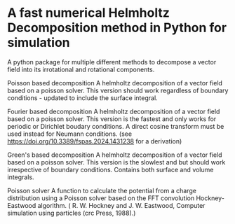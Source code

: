 # A fast numerical Helmholtz Decomposition method in Python for simulation
A python package for multiple different methods to decompose a vector field into its irrotational and rotational components.

Poisson based decomposition
A helmholtz decomposition of a vector field based on a poisson solver. This version should work regardless of boundary conditions - updated to include the surface integral.

Fourier based decomposition
A helmholtz decomposition of a vector field based on a poisson solver. This version is the fastest and only works for periodic or Dirichlet boudary conditions. A direct cosine transform must be used instead for Neumann conditions. (see https://doi.org/10.3389/fspas.2024.1431238 for a derivation)

Green's based decomposition
A helmholtz decomposition of a vector field based on a poisson solver. This version is the slowlest and but should work irrespective of boundary conditions. Contains both surface and volume integrals.

Poisson solver
A function to calculate the potential from a charge distribution using a Poisson solver based on the FFT convolution Hockney-Eastwood algorithm. ( R. W. Hockney and J. W. Eastwood, Computer simulation using particles (crc Press, 1988).)

